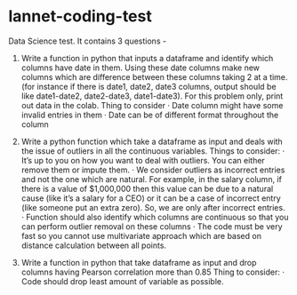 # lannet-coding-test
Data Science test. It contains 3 questions -

1. Write a function in python that inputs a dataframe and identify which columns have date in them. Using these date columns make new columns which are difference between these columns taking 2 at a time. (for instance if there is date1, date2, date3 columns, output should be like date1-date2, date2-date3, date1-date3). For this problem only, print out data in the colab.
Thing to consider
· Date column might have some invalid entries in them
· Date can be of different format throughout the column

2. Write a python function which take a dataframe as input and deals with the issue of outliers in all the continuous variables.
Things to consider:
· It’s up to you on how you want to deal with outliers. You can either remove them or impute them.
· We consider outliers as incorrect entries and not the one which are natural. For example, in the salary column, if there is a value of $1,000,000 then this value can be due to a natural cause (like it’s a salary for a CEO) or it can be a case of incorrect entry (like someone put an extra zero). So, we are only after incorrect entries.
· Function should also identify which columns are continuous so that you can perform outlier removal on these columns
· The code must be very fast so you cannot use multivariate approach which are based on distance calculation between all points.

3. Write a function in python that take dataframe as input and drop columns having Pearson correlation more than 0.85
Thing to consider:
· Code should drop least amount of variable as possible.
